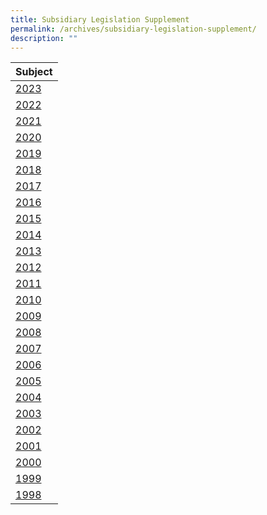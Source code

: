 ```yaml
---
title: Subsidiary Legislation Supplement
permalink: /archives/subsidiary-legislation-supplement/
description: ""
---
```

| Subject | 
| -------- | 
| [2023]()| 
| [2022]()| 
| [2021]()| 
| [2020]()| 
| [2019]()| 
| [2018]()| 
| [2017]()| 
| [2016]()| 
| [2015]()| 
| [2014]()| 
| [2013]()| 
| [2012]()| 
| [2011]()| 
| [2010]()| 
| [2009]()| 
| [2008]()| 
| [2007]()| 
| [2006]()| 
| [2005]()| 
| [2004]()| 
| [2003]()| 
| [2002]()| 
| [2001]()| 
| [2000]()| 
| [1999]()| 
| [1998]()|